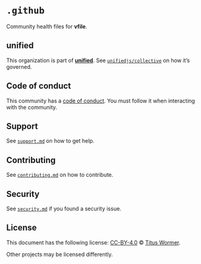 # `.github`

Community health files for **vfile**.

## unified

This organization is part of **[unified][github-unified]**.
See [`unifiedjs/collective`][github-collective] on how it’s governed.

## Code of conduct

This community has a [code of conduct][file-code-of-conduct].
You must follow it when interacting with the community.

## Support

See [`support.md`][file-support] on how to get help.

## Contributing

See [`contributing.md`][file-contributing] on how to contribute.

## Security

See [`security.md`][file-security] if you found a security issue.

## License

This document has the following license:
[CC-BY-4.0][creativecommons-by] © [Titus Wormer][wooorm].

Other projects may be licensed differently.

[creativecommons-by]: https://creativecommons.org/licenses/by/4.0/

[file-code-of-conduct]: code-of-conduct.md

[file-contributing]: contributing.md

[file-security]: security.md

[file-support]: support.md

[github-collective]: https://github.com/unifiedjs/collective

[github-unified]: https://github.com/unifiedjs

[wooorm]: https://wooorm.com
